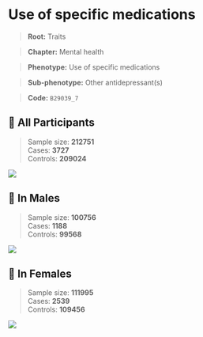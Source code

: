 # Use of specific medications
> **Root:** Traits  

> **Chapter:** Mental health  

> **Phenotype:** Use of specific medications  

> **Sub-phenotype:** Other antidepressant(s)  

> **Code:** `B29039_7`

## 🧪 All Participants  
> Sample size: **212751**  
> Cases: **3727**  
> Controls: **209024**
<img src="/Traits/Figures/ALL/B29039_7.png"/>
<CsvTable src="/public/Traits/Data/ALL/LG_B29039_7.csv" label="🔍 View full results" />

## 👨 In Males  
> Sample size: **100756**  
> Cases: **1188**  
> Controls: **99568**
<img src="/Traits/Figures/Male/B29039_7.png"/>
<CsvTable src="/public/Traits/Data/Male/LG_B29039_7.csv" label="🔍 View full results" />

## 👩 In Females  
> Sample size: **111995**  
> Cases: **2539**  
> Controls: **109456**
<img src="/Traits/Figures/Female/B29039_7.png"/>
<CsvTable src="/public/Traits/Data/Female/LG_B29039_7.csv" label="🔍 View full results" />
